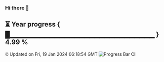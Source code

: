 ### Hi there 👋
⏳ Year progress { █▁▁▁▁▁▁▁▁▁▁▁▁▁▁▁▁▁▁▁▁▁▁▁▁▁▁▁▁▁ } 4.99 %
---
⏰ Updated on Fri, 19 Jan 2024 06:18:54 GMT
![Progress Bar CI](https://github.com/liununu/liununu/workflows/Progress%20Bar%20CI/badge.svg)
